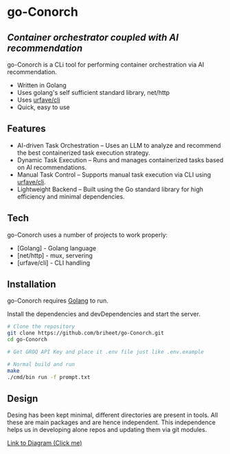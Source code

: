 # go-Conorch

## _Container orchestrator coupled with AI recommendation_

go-Conorch is a CLi tool for performing container orchestration via AI recommendation.

- Written in Golang
- Uses golang's self sufficient standard library, net/http
- Uses [urfave/cli](https://cli.urfave.org/)
- Quick, easy to use

## Features

- AI-driven Task Orchestration – Uses an LLM to analyze and recommend the best containerized task execution strategy.
- Dynamic Task Execution – Runs and manages containerized tasks based on AI recommendations.
- Manual Task Control – Supports manual task execution via CLI using [urfave/cli](https://cli.urfave.org/).
- Lightweight Backend – Built using the Go standard library for high efficiency and minimal dependencies.



## Tech

go-Conorch uses a number of projects to work properly:

- [Golang] - Golang language
- [net/http] - mux, servering
- [urfave/cli] - CLI handling

## Installation

go-Conorch requires [Golang](https://go.dev/) to run.

Install the dependencies and devDependencies and start the server.

```sh
# Clone the repository
git clone https://github.com/briheet/go-Conorch.git
cd go-Conorch

# Get GROQ API Key and place it .env file just like .env.example

# Normal build and run
make
./cmd/bin run -f prompt.txt
```

## Design

Desing has been kept minimal, different directories are present in tools. All these are main packages and 
are hence independent. This independence helps us in developing alone repos and updating them via git modules.

[Link to Diagram (Click me)](https://excalidraw.com/#json=h_3ohAoRMT6PZg1jTEm7y,jwbMN5hgFIirNoTmWK0S7A)
